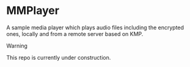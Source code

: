 # MMPlayer
A sample media player which plays audio files including the encrypted ones, locally and from a remote server based on KMP.

> [!WARNING]  
> This repo is currently under construction.
